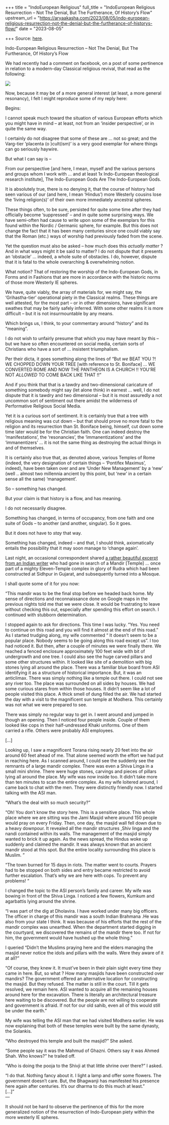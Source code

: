 +++
title = "IndoEuropean Religious"
full_title = "IndoEuropean Religious Resurrection – Not The Denial, But The Furtherance, Of History’s Flow"
upstream_url = "https://aryaakasha.com/2023/08/05/indo-european-religious-resurrection-not-the-denial-but-the-furtherance-of-historys-flow/"
date = "2023-08-05"

+++
Source: [here](https://aryaakasha.com/2023/08/05/indo-european-religious-resurrection-not-the-denial-but-the-furtherance-of-historys-flow/).

Indo-European Religious Resurrection – Not The Denial, But The Furtherance, Of History’s Flow

We had recently had a comment on facebook, on a post of some pertinence in relation to a modern-day Classical religious revival, that read as the following:

![](https://aryaakasha.files.wordpress.com/2023/08/aquilla-ben-yosef.png?w=652)

Now, because it may be of a more general interest (at least, a more general resonancy), I felt I might reproduce some of my reply here:  
  
Begins:

I cannot speak much toward the situation of various European efforts which you might have in mind – at least, not from an ‘insider perspective’, or in quite the same way.

I certainly do not disagree that some of these are … not so great; and the Varg-tier ‘placenta (o )cult(ism)’ is a very good exemplar for where things can go seriously haywire.

But what I can say is –

From our perspective \[and here, I mean, myself and the various persons and groups whom I work with … and at least 1x Indo-European theological research institute\], The Indo-European Gods Are The Indo-European Gods.

It is absolutely true, there is no denying it, that the course of history had seen various of our (and here, I mean ‘Hindus’) more Westerly cousins lose the ‘living religion(s)’ of their own more immediately ancestral spheres.

These things often, to be sure, persisted for quite some time after they had officially become ‘suppressed’ – and in quite some surprising ways. We have semi-often had cause to write upon some of the exemplars for this found within the Nordic / Germanic sphere, for example. But this does not change the fact that it has been many centuries since one could viably say that the Roman (etc.) ways of worship had previously faded from the scene.

Yet the question must also be asked – how much does this *actually matter* ? And in what ways might it be said to matter? I do not dispute that it presents an ‘obstacle’ … indeed, a whole suite of obstacles. I do, however, dispute that it is fatal to the whole overarching & overwhelming notion.

What notion? That of restoring the worship of the Indo-European Gods, in Forms and in Fashions that are more in accordance with the historic norms of those more Westerly IE spheres.

We have, quite viably, the array of materials for, we might say, the ‘Grihastha-tier’ operational piety in the Classical realms. These things are well attested, for the most part – or in other dimensions, have significant swathes that may be fairly safely inferred. With some other realms it is more difficult – but it is not insurmountable by any means.

Which brings us, I think, to your commentary around “history” and its “meaning”.

I do not wish to unfairly presume that which you may have meant by this – but we have so often encountered on social media, certain sorts of Christians who have a sort of … insistent triumphalism.

Per their dicta, it goes something along the lines of “But *we* BEAT YOU ?! WE CHOPPED DOWN YOUR TREE \[with reference to St. Boniface\] … WE CONVERTED ROME AND NOW THE PANTHEON IS A CHURCH !! YOU’RE NOT *ALLOWED* TO COME BACK LIKE THAT !!”

And if you think that that is a tawdry and two-dimensional caricature of something somebody might say (let alone think) in earnest … well, I do not dispute that it is tawdry and two dimensional – but it is most assuredly a not uncommon sort of sentiment out there amidst the wilderness of Performative Religious Social Media.

Yet it is a curious sort of sentiment. It is certainly true that a tree with religious meaning was cut down – but that should prove no more fatal to the religion and its resurrection than St. Boniface being, himself, cut down some time later would be for the Christian faith. One can indeed destroy the ‘manifestations’, the ‘resonancies’, the ‘immanentizations’ and the ‘immanentizers’ … it is not the same thing as destroying the actual things in and of themselves.

It is certainly also true that, as denoted above, various Temples of Rome (indeed, the very designation of certain things – ‘Pontifex Maximus’, indeed), have been taken over and are ‘Under New Management’ by a ‘new’ (well .. almost two millennia ancient by this point, but ‘new’ in a certain sense all the same) ‘management’.

So – something has changed.

But your claim is that history is a flow, and has meaning.

I do not necessarily disagree.

Something has changed, in terms of occupancy, from one faith and one suite of Gods – to another (and another, singular). So it goes.

But it does not have to *stay* that way.

Something has changed, indeed – and that, I should think, axiomatically entails the possibility that it may soon manage to ‘change again’.

Last night, an occasional correspondent shared [a rather beautiful excerpt from an Indian writer](https://parva.wordpress.com/2012/12/08/another-ayodhya-mandir-masjid-and-the-anatomy-of-a-dispute/) who had gone in search of a Mandir \[Temple\] … once part of a mighty Eleven-Temple complex in glory of Rudra which had been constructed at Sidhpur in Gujarat, and subsequently turned into a Mosque.

I shall quote some of it for you now:

“This mandir was to be the final stop before we headed back home. My sense of directions and reconnaissance done on Google maps in the previous nights told me that we were close. It would be frustrating to leave without checking this out, especially after spending this effort on search. I continued with stubborn determination.

I stopped again to ask for directions. This time I was lucky. “Yes. You need to continue on this road and you will find it almost at the end of this road.” As I started trudging along, my wife commented “ It doesn’t seem to be a popular place. Nobody seems to be going along this road except us”. I too had noticed it. But then, after a couple of minutes we were finally there. We reached a fenced enclosure approximately 100 feet wide with bit of undergrowth and one tree. I could also see the huge carved pillars and some other structures within. It looked like site of a demolition with big stones lying all around the place. There was a familiar blue board from ASI identifying it as a structure of historical importance. But, it was an anticlimax. There was simply nothing like a temple out there. I could not see any river too. The place was surrounded on all sides by houses. We had some curious stares from within those houses. It didn’t seem like a lot of people visited this place. A thick smell of dung filled the air. We had started the day with a visit to the magnificent sun temple at Modhera. This certainly was not what we were prepared to see.

There was simply no regular way to get in. I went around and jumped in though an opening. Then I noticed four people inside. Couple of them looked like cops in their half-undressed Khaki uniforms. One of them carried a rifle. Others were probably ASI employees.

\[…\]

Looking up, I saw a magnificent Torana rising nearly 20 feet into the air around 60 feet ahead of me. That alone seemed worth the effort we had put in reaching here. As I scanned around, I could see the suddenly see the remnants of a large mandir complex. There was even a Shiva Linga in a small mini shrine. There were huge stones, carvings and pieces of pillars lying all around the place. My wife was now inside too. It didn’t take more than ten minutes to scan the entire complex. As my wife loitered around, I came back to chat with the men. They were distinctly friendly now. I started talking with the ASI man.

“What’s the deal with so much security?”

“Oh! You don’t know the story here. This is a sensitive place. This whole place where we are sitting was the Jami Masjid where around 150 people would pray on every Friday. Then, one day, the masjid wall fell down due to a heavy downpour. It revealed all the mandir structures ,Shiv linga and the nandi contained within its walls. The management of the masjid simply wanted to brick it up again. As the news spread, the Hindus woke up suddenly and claimed the mandir. It was always known that an ancient mandir stood at this spot. But the entire locality surrounding this place is Muslim. ”

“The town burned for 15 days in riots. The matter went to courts. Prayers had to be stopped on both sides and entry became restricted to avoid further escalation. That’s why we are here with cops. To prevent any problems! “

I changed the topic to the ASI person’s family and career. My wife was bowing in front of the Shiva Linga. I noticed a few flowers, Kumkum and agarbattis lying around the shrine.

“I was part of the dig at Dholavira. I have worked under many big officers. The officer in charge of this mandir was a south Indian Brahmana .He was also from your state I think. It was because of his efforts that the rest of the mandir complex was unearthed. When the department started digging in the courtyard, we discovered the remains of the mandir there too. If not for him, the government would have hushed up the whole thing.”

I queried “Didn’t the Muslims praying here and the elders managing the masjid never notice the idols and pillars with the walls. Were they aware of it at all?”

“Of course, they knew it. It must’ve been in their plain sight every time they came in here. But, so what ? How many masjids have been constructed over mandirs? The government offered an alternative location for constructing the masjid. But they refused. The matter is still in the court. Till it gets resolved, we remain here. ASI wanted to acquire all the remaining houses around here for the excavation. There is literally an architectural treasure here waiting to be discovered. But the people are not willing to cooperate and government is afraid. If not for our old sahib, even all of this would still be under the earth.”

My wife was telling the ASI man that we had visited Modhera earlier. He was now explaining that both of these temples were built by the same dynasty, the Solankis.

“Who destroyed this temple and built the masjid?” She asked.

“Some people say it was the Mahmud of Ghazni. Others say it was Ahmed Shah. Who knows?” he trailed off.

“Who is doing the pooja to the Shivji at that little shrine over there?” I asked.

“I do that. Nothing fancy about it. I light a lamp and offer some flowers. The government doesn’t care. But, the Bhagwanji has manifested his presence here again after centuries. It’s our dharma to do this much at least.”  
\[…\]”  
—

It should not be hard to observe the pertinence of this for the more generalized notion of the resurrection of Indo-European piety within the more westerly IE spheres.  
  
